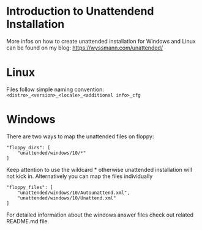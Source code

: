 # Introduction to Unattendend Installation
More infos on how to create unattended installation for Windows and Linux can be found on my blog:
https://wyssmann.com/unattended/

# Linux
Files follow simple naming convention:
```<distro>_<version>_<locale>_<additional info>_cfg```

# Windows
There are two ways to map the unattended files on floppy:
```
"floppy_dirs": [
    "unattended/windows/10/*"
]
```
Keep attention to use the wildcard * otherwise unattended installation will not kick in. Alternatively you can map the files individually
```
"floppy_files": [
    "unattended/windows/10/Autounattend.xml",
    "unattended/windows/10/Unattend.xml"
]
```

For detailed information about the windows answer files check out related README.md file.
